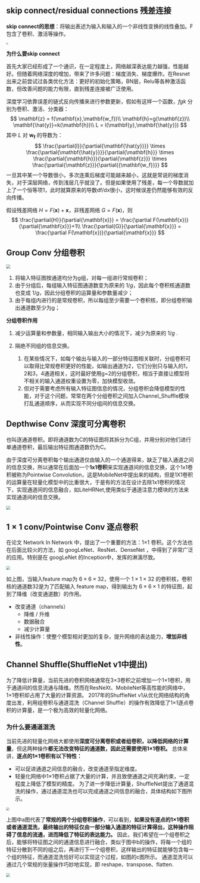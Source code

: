 ## skip connect/residual connections 残差连接

**skip connect的思想**：将输出表述为输入和输入的一个非线性变换的线性叠加。F包含了卷积、激活等操作。

<img src="https://img-blog.csdnimg.cn/20200502093404478.png?x-oss-process=image/watermark,type_ZmFuZ3poZW5naGVpdGk,shadow_10,text_aHR0cHM6Ly9ibG9nLmNzZG4ubmV0L3FxXzM5ODUyNjc2,size_16,color_FFFFFF,t_70" style="zoom: 33%;" />

**为什么要skip connect**

首先大家已经形成了一个通识，在一定程度上，网络越深表达能力越强，性能越好。但随着网络深度的增加，带来了许多问题：梯度消失、梯度爆炸。在Resnet出来之前尝试过各类优化方法：更好的初始化策略，BN层，Relu等各种激活函数，但改善问题的能力有限，直到残差连接被广泛使用。

深度学习依靠误差的链式反向传播来进行参数更新，假如有这样一个函数，$fgk$ 分别为卷积、激活、分类器：
$$
\mathbf{z} = f(\mathbf{x},\mathbf{w_f})\\
\mathbf{h}=g(\mathbf{z})\\
\mathbf{\hat{y}}=k(\mathbf{h})\\
L = l(\mathbf{y},\mathbf{\hat{y}})
$$
其中 $L$ 对 $\mathbf{w_f}$ 的导数为：
$$
\frac{\partial{l}}{\partial{\mathbf{\hat{y}}}} \times \frac{\partial{\mathbf{\hat{y}}}}{\partial{\mathbf{h}}} \times \frac{\partial{\mathbf{h}}}{\partial{\mathbf{z}}} \times \frac{\partial{\mathbf{z}}}{\partial{{\mathbf{w_f}}}}
$$
一旦其中某一个导数很小，多次连乘后梯度可能越来越小，这就是常说的梯度消失，对于深层网络，传到浅层几乎就没了。但是如果使用了残差，每一个导数就加上了一个恒等项1，此时就算原来的导数df/dx很小，这时候误差仍然能够有效的反向传播。

假设残差网络 $H =F(\mathbf{x})+\mathbf{x}$，非残差网络 $G = F(\mathbf{x})$，则
$$
\frac{\partial{H}}{\partial{\mathbf{x}}} = \frac{\partial F(\mathbf{x})}{\partial{\mathbf{x}}}+1\\
\frac{\partial{G}}{\partial{\mathbf{x}}} = \frac{\partial F(\mathbf{x})}{\partial{\mathbf{x}}}
$$

## Group Conv 分组卷积

<img src="https://pic4.zhimg.com/80/v2-7fe2aef064142470a0d1f2c220021d73_1440w.jpg" style="zoom:70%;" />

1. 将输入特征图按通道均分为g组，对每一组进行常规卷积；
2. 由于分组后，每组输入特征图通道数变为原来的 $1/g$，因此每个卷积核通道数也变成 $1/g$，因此分组卷积的运算量和参数量减少；
3. 由于每组内进行的是常规卷积，所以每组至少需要一个卷积核，即分组卷积输出通道数至少为g；

**分组卷积作用**

1. 减少运算量和参数量，相同输入输出大小的情况下，减少为原来的 $1/g$ .

2. 隔绝不同组的信息交换。
   1. 在某些情况下，如每个输出与输入的一部分特征图相关联时，分组卷积可以取得比常规卷积更好的性能，如输出通道为2，它们分别只与输入的1，2和3，4通道相关，这时最好使用g=2的分组卷积，相当于直接让模型将不相关的输入通道权重设置为零，加快模型收敛。
   2. 但对于需要考虑所有输入特征图信息的情况，分组卷积会降低模型的性能，对于这个问题，常常在两个分组卷积之间加入Channel_Shuffle模块打乱通道顺序，从而实现不同分组间的信息交换。

## Depthwise Conv 深度可分离卷积

也叫逐通道卷积。即将通道数为C的特征图将其拆分为C组，并用分别对他们进行单通道卷积，最后输出特征图通道数仍为C。

由于深度可分离卷积每个输出通道仅由输入的一个通道得来，缺乏了输入通道之间的信息交换，所以通常在后面加一个**1x1卷积**来实现通道间的信息交换，这个1x1卷积被称为Pointwise Convolution，这是MobileNet中提出来的结构，但是1X1卷积的运算量在轻量化模型中的比重很大，于是有的方法在设计去除1x1卷积的情况下，实现通道间的信息融合，如LiteHRNet,使用类似于通道注意力模块的方法来实现通道间的信息交换。

<img src="https://pic2.zhimg.com/80/v2-ed0a18edda90268493c6ce1a27dbc685_1440w.webp" style="zoom:67%;" />



## $1\times 1$ conv/Pointwise Conv 逐点卷积

在论文 Network In Network 中，提出了一个重要的方法：1×1 卷积。这个方法也在后面比较火的方法，如 googLeNet、ResNet、DenseNet ，中得到了非常广泛的应用。特别是在 googLeNet 的Inception中，发挥的淋漓尽致。

<img src="https://pic4.zhimg.com/80/v2-9fa17784edcb8483099e95920799c357_1440w.webp" style="zoom:60%;" />

如上图，当输入feature map为 $6\times 6 \times 32$，使用一个 $1\times 1\times 32$ 的卷积核，卷积核的通道数32是为了匹配输入 feature map，得到输出为 $6\times 6\times1$ 的特征图，起到了降维（改变通道数）的作用。

- 改变通道（channels）
  - 降维 / 升维
  - 数据融合
  - 减少计算量 
- 非线性操作：使整个模型相对更加的复杂，提升网络的表达能力，**增加非线性**。



## Channel Shuffle(ShuffleNet v1中提出)

为了降低计算量，当前先进的卷积网络通常在3×3卷积之前增加一个1×1卷积，用于通道间的信息流通与降维。然而在ResNeXt、MobileNet等高性能的网络中，1×1卷积却占用了大量的计算资源。 2017年的ShuffleNet v1从优化网络结构的角度出发，利用组卷积与通道混洗（Channel Shuffle）的操作有效降低了1×1逐点卷积的计算量，是一个极为高效的轻量化网络。

### 为什么要通道混洗

当前先进的轻量化网络大都使用**深度可分离卷积或者组卷积，以降低网络的计算量**，但这两种操作**都无法改变特征的通道数，因此还需要使用1×1卷积。** 总体来讲，**逐点的1×1卷积有以下特性：**

- 可以促进通道之间信息的融合，改变通道至指定维度。
- 轻量化网络中1×1卷积占据了大量的计算，并且致使通道之间充满约束，一定程度上降低了模型的精度。 为了进一步降低计算量，ShuffleNet提出了通道混洗的操作，通过通道混洗也可以完成通道之间信息的融合，具体结构如下图所示。

<img src="https://p3-juejin.byteimg.com/tos-cn-i-k3u1fbpfcp/b159a6157f764f3e8a4fc364c7793569~tplv-k3u1fbpfcp-zoom-in-crop-mark:3024:0:0:0.image" style="zoom:50%;" />

上图中a图代表了**常规的两个分组卷积操作**，可以看到，**如果没有逐点的1×1卷积或者通道混洗，最终输出的特征仅由一部分输入通道的特征计算得出，这种操作阻碍了信息的流通，进而降低了特征的表达能力。** 因此，我们希望在一个组卷积之后，能够将特征图之间的通道信息进行融合，类似于图中b的操作，将每一个组的特征分散到不同的组之后，再进行下一个组卷积，这样输出的特征就能够包含每一个组的特征，而通道混洗恰好可以实现这个过程，如图的c图所示。 通道混洗可以通过几个常规的张量操作巧妙地实现，即 reshape、transpose、flatten.

<img src="https://cdn.jsdelivr.net/gh/J-M-LIU/pic-bed@master//img/5f165247dbe34078a18d02e7394a7570~tplv-k3u1fbpfcp-zoom-in-crop-mark:3024:0:0:0.png" style="zoom:60%;" />
